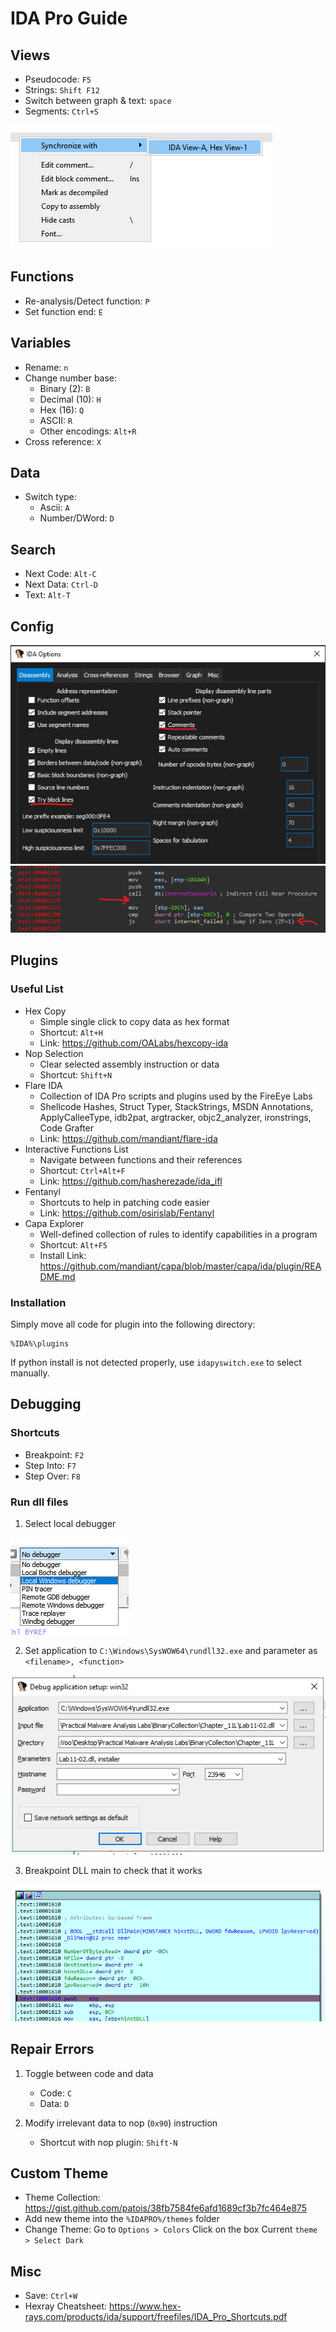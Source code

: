 # IDA Pro Guide

## Views
 - Pseudocode: `F5`
 - Strings: `Shift F12`
 - Switch between graph & text: `space`
 - Segments: `Ctrl+S`

![](../Images/IDA-Pro-01.png)

## Functions
 - Re-analysis/Detect function: `P`
 - Set function end: `E`

## Variables
 - Rename: `n`
 - Change number base:
   - Binary (2): `B`
   - Decimal (10): `H`
   - Hex (16): `Q`
   - ASCII: `R`
   - Other encodings: `Alt+R`
 - Cross reference: `X`

## Data
 - Switch type:
   - Ascii: `A`
   - Number/DWord: `D`

## Search
 - Next Code: `Alt-C`
 - Next Data: `Ctrl-D`
 - Text: `Alt-T`

## Config
![](../Images/IDA-Pro-02.png)  
![](../Images/IDA-Pro-03.png)  

## Plugins

### Useful List
- Hex Copy
   - Simple single click to copy data as hex format
   - Shortcut: `Alt+H`
   - Link: https://github.com/OALabs/hexcopy-ida
 - Nop Selection
   - Clear selected assembly instruction or data
   - Shortcut: `Shift+N`
 - Flare IDA
   - Collection of IDA Pro scripts and plugins used by the FireEye Labs
   - Shellcode Hashes, Struct Typer, StackStrings, MSDN Annotations, ApplyCalleeType, idb2pat, argtracker, objc2_analyzer, ironstrings, Code Grafter
   - Link: https://github.com/mandiant/flare-ida
 - Interactive Functions List
   - Navigate between functions and their references
   - Shortcut: `Ctrl+Alt+F`
   - Link: https://github.com/hasherezade/ida_ifl
 - Fentanyl
   - Shortcuts to help in patching code easier
   - Link: https://github.com/osirislab/Fentanyl
 - Capa Explorer
   - Well-defined collection of rules to identify capabilities in a program
   - Shortcut: `Alt+F5`
   - Install Link: https://github.com/mandiant/capa/blob/master/capa/ida/plugin/README.md

### Installation
Simply move all code for plugin into the following directory:
```
%IDA%\plugins
```

If python install is not detected properly, use `idapyswitch.exe` to select manually. 

## Debugging

### Shortcuts
 - Breakpoint: `F2`
 - Step Into: `F7`
 - Step Over: `F8`

### Run dll files
1. Select local debugger

![](../Images/IDA-Pro-04.png)

2. Set application to `C:\Windows\SysWOW64\rundll32.exe` and parameter as `<filename>, <function>`

![](../Images/IDA-Pro-05.png)

3. Breakpoint DLL main to check that it works

![](../Images/IDA-Pro-06.png)  

## Repair Errors
1. Toggle between code and data
    - Code: `C`
    - Data: `D`

2. Modify irrelevant data to nop (`0x90`) instruction
    - Shortcut with nop plugin: `Shift-N`

## Custom Theme
 - Theme Collection: https://gist.github.com/patois/38fb7584fe6afd1689cf3b7fc464e875
 - Add new theme into the `%IDAPRO%/themes` folder
 - Change Theme: Go to `Options > Colors` Click on the box Current `theme > Select Dark`

## Misc
 - Save: `Ctrl+W`
 - Hexray Cheatsheet: https://www.hex-rays.com/products/ida/support/freefiles/IDA_Pro_Shortcuts.pdf
